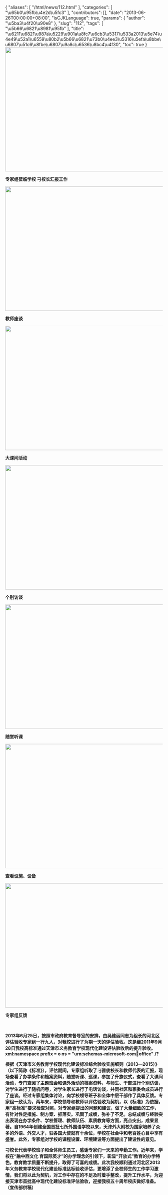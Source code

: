 {
    "aliases": [
        "/html/news/112.html"
    ],
    "categories": [
        "\u65b0\u95fb\u4e2d\u5fc3"
    ],
    "contributors": [],
    "date": "2013-06-26T00:00:00+08:00",
    "isCJKLanguage": true,
    "params": {
        "author": "\u5ba3\u4f20\u90e8"
    },
    "slug": "112",
    "tags": [
        "\u5b66\u6821\u8981\u95fb"
    ],
    "title": "\u6211\u6821\u987a\u5229\u901a\u8fc7\u6cb3\u5317\u533a2013\u5e74\u4e49\u52a1\u6559\u80b2\u5b66\u6821\u73b0\u4ee3\u5316\u5efa\u8bbe\u6807\u51c6\u8fbe\u6807\u9a8c\u6536\u8bc4\u4f30",
    "toc": true
}
**<img
    src="https://cdn.tfls.online/mirror/full/e39a8828353c71044565ce1d4f1b4041f7273d62.jpg"
    style="display:block;margin-left:auto;margin-right:auto;"
    decoding="async"
    fetchpriority="auto"
    loading="lazy"
    height="397"
    width="600"
/>**

**专家组莅临学校 刁校长汇报工作**

**<img
    src="https://cdn.tfls.online/mirror/full/d54ced14be1b3d0859c92616a6113c68459fdab1.jpg"
    style="display:block;margin-left:auto;margin-right:auto;"
    decoding="async"
    fetchpriority="auto"
    loading="lazy"
    height="397"
    width="600"
/>**

**教师座谈**

**<img
    src="https://cdn.tfls.online/mirror/full/05aa0fdf743c872a21d8fe7b6d01f0f808e4fa36.jpg"
    style="display:block;margin-left:auto;margin-right:auto;"
    decoding="async"
    fetchpriority="auto"
    loading="lazy"
    height="397"
    width="600"
/>**

**大课间活动**

**<img
    src="https://cdn.tfls.online/mirror/full/0375cbe4a33a0a162df7b79e222fb9bd6b852a0d.jpg"
    style="display:block;margin-left:auto;margin-right:auto;"
    decoding="async"
    fetchpriority="auto"
    loading="lazy"
    height="397"
    width="600"
/>**

**个别访谈**

**<img
    src="https://cdn.tfls.online/mirror/full/bafb30ad8392a4ee5761f7223fb012e77572493b.jpg"
    style="display:block;margin-left:auto;margin-right:auto;"
    decoding="async"
    fetchpriority="auto"
    loading="lazy"
    height="397"
    width="600"
/>**

**随堂听课**

**<img
    src="https://cdn.tfls.online/mirror/full/82acdbd65f8cc385eb4dc4e887fcb6e8e9965903.jpg"
    style="display:block;margin-left:auto;margin-right:auto;"
    decoding="async"
    fetchpriority="auto"
    loading="lazy"
    height="397"
    width="600"
/>**

**查看设施、设备**

**<img
    src="https://cdn.tfls.online/mirror/full/5eaa9cdce68503cfd208ba71e7cb129cce58f6b1.jpg"
    style="display:block;margin-left:auto;margin-right:auto;"
    decoding="async"
    fetchpriority="auto"
    loading="lazy"
    height="397"
    width="600"
/>**

**专家组反馈**

 

**2013年6月25日，按照市政府教育督导室的安排，由吴维丽同志为组长的河北区评估验收专家组一行九人，对我校进行了为期一天的评估验收。这是继2011年9月28日我校高标准通过天津市义务教育学校现代化建设评估验收后的提升验收。xml:namespace prefix = o ns = "urn:schemas-microsoft-com:office:office" /?**

**根据《天津市义务教育学校现代化建设标准综合验收实施细则（2013—2015）》（以下简称《标准》），评估期间，专家组听取了刁雅俊校长和教师代表的汇报，现场查看了办学条件和档案资料，随堂听课、巡课，参加了升旗仪式，查看了大课间活动，专门查阅了主题班会和课外活动的档案资料，与师生、干部进行个别访谈，对学生进行了随机问卷，对学生家长进行了电话访谈，并同社区和家委会成员进行了座谈。经过专家组集体讨论，向学校领导班子和全体中层干部作了具体反馈。专家组一致认为，两年来，学校领导和教师以评估验收为契机，以《标准》为依据，用“高标准”要求检查对照，对专家组提出的问题和建议，做了大量细致的工作，有针对性定措施、制方案、抓落实。巩固了成绩，弥补了不足。总结成绩与经验突出表现在办学条件、学校管理、教师队伍、素质教育等方面，亮点突出，成果显著。自1964年创建全国首批七所外国语学校以来，天津外大附校为国家培养了众多的外语、外交人才，驻各国大使就有十余位，学校在社会中和老百姓心目中享有盛誉。此外，专家组对学校的课程设置、环境建设等方面提出了建设性的意见。**

**刁校长代表学校班子和全体师生员工，感谢专家们一天来的辛勤工作。近年来，学校在“融中西文化 育国际英才”的办学理念的引领下，彰显“开放式”教育的办学特色，教育教学质量不断提升，取得了可喜的成绩。此次我校顺利通过河北区2013年义务教育学校现代化建设标准达标验收评估，更增添了全校师生的工作学习激情，我们将以此为契机，对工作中存在的不足及时着手整改，提升工作水平，为迎接天津市首批高中现代化建设标准评估验收，迎接我校五十周年校庆做好准备。（宣传部供稿）**

